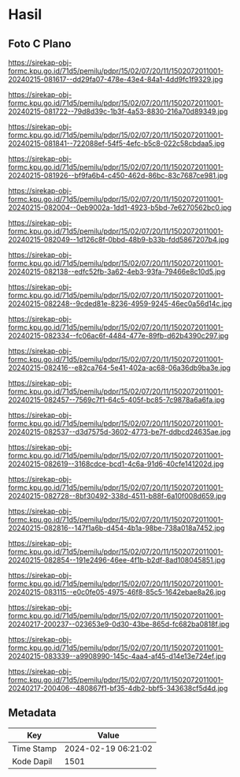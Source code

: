 # Hasil

## Foto C Plano

https://sirekap-obj-formc.kpu.go.id/71d5/pemilu/pdpr/15/02/07/20/11/1502072011001-20240215-081617--dd29fa07-478e-43e4-84a1-4dd9fc1f9329.jpg

https://sirekap-obj-formc.kpu.go.id/71d5/pemilu/pdpr/15/02/07/20/11/1502072011001-20240215-081722--79d8d39c-1b3f-4a53-8830-216a70d89349.jpg

https://sirekap-obj-formc.kpu.go.id/71d5/pemilu/pdpr/15/02/07/20/11/1502072011001-20240215-081841--722088ef-54f5-4efc-b5c8-022c58cbdaa5.jpg

https://sirekap-obj-formc.kpu.go.id/71d5/pemilu/pdpr/15/02/07/20/11/1502072011001-20240215-081926--bf9fa6b4-c450-462d-86bc-83c7687ce981.jpg

https://sirekap-obj-formc.kpu.go.id/71d5/pemilu/pdpr/15/02/07/20/11/1502072011001-20240215-082004--0eb9002a-1dd1-4923-b5bd-7e6270562bc0.jpg

https://sirekap-obj-formc.kpu.go.id/71d5/pemilu/pdpr/15/02/07/20/11/1502072011001-20240215-082049--1d126c8f-0bbd-48b9-b33b-fdd5867207b4.jpg

https://sirekap-obj-formc.kpu.go.id/71d5/pemilu/pdpr/15/02/07/20/11/1502072011001-20240215-082138--edfc52fb-3a62-4eb3-93fa-79466e8c10d5.jpg

https://sirekap-obj-formc.kpu.go.id/71d5/pemilu/pdpr/15/02/07/20/11/1502072011001-20240215-082248--9cded81e-8236-4959-9245-46ec0a56d14c.jpg

https://sirekap-obj-formc.kpu.go.id/71d5/pemilu/pdpr/15/02/07/20/11/1502072011001-20240215-082334--fc06ac6f-4484-477e-89fb-d62b4390c297.jpg

https://sirekap-obj-formc.kpu.go.id/71d5/pemilu/pdpr/15/02/07/20/11/1502072011001-20240215-082416--e82ca764-5e41-402a-ac68-06a36db9ba3e.jpg

https://sirekap-obj-formc.kpu.go.id/71d5/pemilu/pdpr/15/02/07/20/11/1502072011001-20240215-082457--7569c7f1-64c5-405f-bc85-7c9878a6a6fa.jpg

https://sirekap-obj-formc.kpu.go.id/71d5/pemilu/pdpr/15/02/07/20/11/1502072011001-20240215-082537--d3d7575d-3602-4773-be7f-ddbcd24635ae.jpg

https://sirekap-obj-formc.kpu.go.id/71d5/pemilu/pdpr/15/02/07/20/11/1502072011001-20240215-082619--3168cdce-bcd1-4c6a-91d6-40cfe141202d.jpg

https://sirekap-obj-formc.kpu.go.id/71d5/pemilu/pdpr/15/02/07/20/11/1502072011001-20240215-082728--8bf30492-338d-4511-b88f-6a10f008d659.jpg

https://sirekap-obj-formc.kpu.go.id/71d5/pemilu/pdpr/15/02/07/20/11/1502072011001-20240215-082816--147f1a6b-d454-4b1a-98be-738a018a7452.jpg

https://sirekap-obj-formc.kpu.go.id/71d5/pemilu/pdpr/15/02/07/20/11/1502072011001-20240215-082854--191e2496-46ee-4f1b-b2df-8ad108045851.jpg

https://sirekap-obj-formc.kpu.go.id/71d5/pemilu/pdpr/15/02/07/20/11/1502072011001-20240215-083115--e0c0fe05-4975-46f8-85c5-1642ebae8a26.jpg

https://sirekap-obj-formc.kpu.go.id/71d5/pemilu/pdpr/15/02/07/20/11/1502072011001-20240217-200237--023653e9-0d30-43be-865d-fc682ba0818f.jpg

https://sirekap-obj-formc.kpu.go.id/71d5/pemilu/pdpr/15/02/07/20/11/1502072011001-20240215-083339--a9908990-145c-4aa4-af45-d14e13e724ef.jpg

https://sirekap-obj-formc.kpu.go.id/71d5/pemilu/pdpr/15/02/07/20/11/1502072011001-20240217-200406--480867f1-bf35-4db2-bbf5-343638cf5d4d.jpg


## Metadata

| Key        | Value               |
| ---------- | ------------------- |
| Time Stamp | 2024-02-19 06:21:02 |
| Kode Dapil | 1501                |



